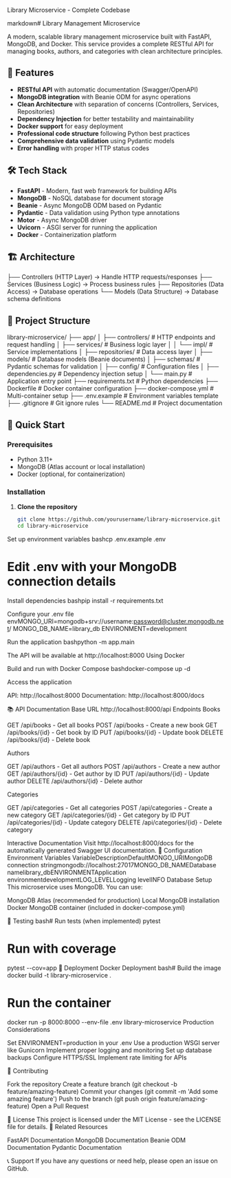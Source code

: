Library Microservice - Complete Codebase

markdown# Library Management Microservice

A modern, scalable library management microservice built with FastAPI, MongoDB, and Docker. This service provides a complete RESTful API for managing books, authors, and categories with clean architecture principles.

## 🚀 Features

- **RESTful API** with automatic documentation (Swagger/OpenAPI)
- **MongoDB integration** with Beanie ODM for async operations
- **Clean Architecture** with separation of concerns (Controllers, Services, Repositories)
- **Dependency Injection** for better testability and maintainability
- **Docker support** for easy deployment
- **Professional code structure** following Python best practices
- **Comprehensive data validation** using Pydantic models
- **Error handling** with proper HTTP status codes

## 🛠 Tech Stack

- **FastAPI** - Modern, fast web framework for building APIs
- **MongoDB** - NoSQL database for document storage
- **Beanie** - Async MongoDB ODM based on Pydantic
- **Pydantic** - Data validation using Python type annotations
- **Motor** - Async MongoDB driver
- **Uvicorn** - ASGI server for running the application
- **Docker** - Containerization platform

## 🏗 Architecture
├── Controllers (HTTP Layer)     → Handle HTTP requests/responses
├── Services (Business Logic)    → Process business rules
├── Repositories (Data Access)   → Database operations
└── Models (Data Structure)      → Database schema definitions

## 📁 Project Structure
library-microservice/
├── app/
│   ├── controllers/           # HTTP endpoints and request handling
│   ├── services/             # Business logic layer
│   │   └── impl/            # Service implementations
│   ├── repositories/         # Data access layer
│   ├── models/              # Database models (Beanie documents)
│   ├── schemas/             # Pydantic schemas for validation
│   ├── config/              # Configuration files
│   ├── dependencies.py      # Dependency injection setup
│   └── main.py             # Application entry point
├── requirements.txt         # Python dependencies
├── Dockerfile              # Docker container configuration
├── docker-compose.yml      # Multi-container setup
├── .env.example           # Environment variables template
├── .gitignore            # Git ignore rules
└── README.md            # Project documentation

## 🚀 Quick Start

### Prerequisites

- Python 3.11+
- MongoDB (Atlas account or local installation)
- Docker (optional, for containerization)

### Installation

1. **Clone the repository**
   ```bash
   git clone https://github.com/yourusername/library-microservice.git
   cd library-microservice

Set up environment variables
bashcp .env.example .env
# Edit .env with your MongoDB connection details

Install dependencies
bashpip install -r requirements.txt

Configure your .env file
envMONGO_URI=mongodb+srv://username:password@cluster.mongodb.net/
MONGO_DB_NAME=library_db
ENVIRONMENT=development

Run the application
bashpython -m app.main


The API will be available at http://localhost:8000
Using Docker

Build and run with Docker Compose
bashdocker-compose up -d

Access the application

API: http://localhost:8000
Documentation: http://localhost:8000/docs



📚 API Documentation
Base URL
http://localhost:8000/api
Endpoints
Books

GET /api/books - Get all books
POST /api/books - Create a new book
GET /api/books/{id} - Get book by ID
PUT /api/books/{id} - Update book
DELETE /api/books/{id} - Delete book

Authors

GET /api/authors - Get all authors
POST /api/authors - Create a new author
GET /api/authors/{id} - Get author by ID
PUT /api/authors/{id} - Update author
DELETE /api/authors/{id} - Delete author

Categories

GET /api/categories - Get all categories
POST /api/categories - Create a new category
GET /api/categories/{id} - Get category by ID
PUT /api/categories/{id} - Update category
DELETE /api/categories/{id} - Delete category

Interactive Documentation
Visit http://localhost:8000/docs for the automatically generated Swagger UI documentation.
🔧 Configuration
Environment Variables
VariableDescriptionDefaultMONGO_URIMongoDB connection stringmongodb://localhost:27017MONGO_DB_NAMEDatabase namelibrary_dbENVIRONMENTApplication environmentdevelopmentLOG_LEVELLogging levelINFO
Database Setup
This microservice uses MongoDB. You can use:

MongoDB Atlas (recommended for production)
Local MongoDB installation
Docker MongoDB container (included in docker-compose.yml)

🧪 Testing
bash# Run tests (when implemented)
pytest

# Run with coverage
pytest --cov=app
🚀 Deployment
Docker Deployment
bash# Build the image
docker build -t library-microservice .

# Run the container
docker run -p 8000:8000 --env-file .env library-microservice
Production Considerations

Set ENVIRONMENT=production in your .env
Use a production WSGI server like Gunicorn
Implement proper logging and monitoring
Set up database backups
Configure HTTPS/SSL
Implement rate limiting for APIs

🤝 Contributing

Fork the repository
Create a feature branch (git checkout -b feature/amazing-feature)
Commit your changes (git commit -m 'Add some amazing feature')
Push to the branch (git push origin feature/amazing-feature)
Open a Pull Request

📝 License
This project is licensed under the MIT License - see the LICENSE file for details.
🔗 Related Resources

FastAPI Documentation
MongoDB Documentation
Beanie ODM Documentation
Pydantic Documentation

📞 Support
If you have any questions or need help, please open an issue on GitHub.